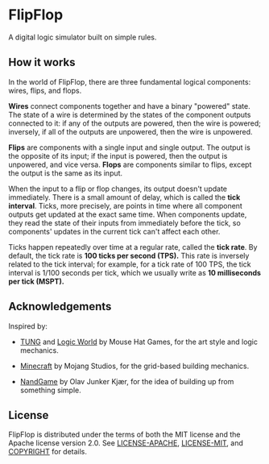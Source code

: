 # FlipFlop

A digital logic simulator built on simple rules.

## How it works

In the world of FlipFlop, there are three fundamental logical components:
wires, flips, and flops.

**Wires** connect components together and have a binary "powered" state. The
state of a wire is determined by the states of the component outputs connected
to it: if any of the outputs are powered, then the wire is powered; inversely,
if all of the outputs are unpowered, then the wire is unpowered.

**Flips** are components with a single input and single output. The output is
the opposite of its input; if the input is powered, then the output is
unpowered, and vice versa. **Flops** are components similar to flips, except
the output is the same as its input.

When the input to a flip or flop changes, its output doesn't update
immediately. There is a small amount of delay, which is called the **tick
interval**. Ticks, more precisely, are points in time where all component
outputs get updated at the exact same time. When components update, they read
the state of their inputs from immediately before the tick, so components'
updates in the current tick can't affect each other.

Ticks happen repeatedly over time at a regular rate, called the **tick rate**.
By default, the tick rate is **100 ticks per second (TPS).** This rate is
inversely related to the tick interval; for example, for a tick rate of 100
TPS, the tick interval is 1/100 seconds per tick, which we usually write as
**10 milliseconds per tick (MSPT).**

## Acknowledgements

Inspired by:

- [TUNG](https://jimmycushnie.itch.io/tung) and [Logic
  World](https://logicworld.net) by Mouse Hat Games, for the art style and
logic mechanics.

- [Minecraft](https://www.minecraft.net) by Mojang Studios, for the grid-based
  building mechanics.

- [NandGame](https://www.nandgame.com) by Olav Junker Kjær, for the idea of
  building up from something simple.

## License

FlipFlop is distributed under the terms of both the MIT license and the Apache
license version 2.0. See [LICENSE-APACHE](LICENSE-APACHE),
[LICENSE-MIT](LICENSE-MIT), and [COPYRIGHT](COPYRIGHT) for details.

